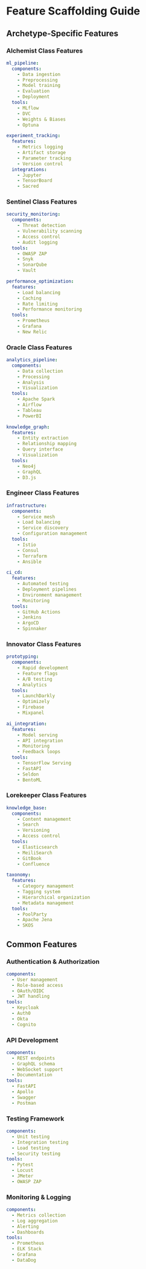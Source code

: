 # Feature Scaffolding Guide

## Archetype-Specific Features

### Alchemist Class Features

```yaml
ml_pipeline:
  components:
    - Data ingestion
    - Preprocessing
    - Model training
    - Evaluation
    - Deployment
  tools:
    - MLflow
    - DVC
    - Weights & Biases
    - Optuna

experiment_tracking:
  features:
    - Metrics logging
    - Artifact storage
    - Parameter tracking
    - Version control
  integrations:
    - Jupyter
    - TensorBoard
    - Sacred
```

### Sentinel Class Features

```yaml
security_monitoring:
  components:
    - Threat detection
    - Vulnerability scanning
    - Access control
    - Audit logging
  tools:
    - OWASP ZAP
    - Snyk
    - SonarQube
    - Vault

performance_optimization:
  features:
    - Load balancing
    - Caching
    - Rate limiting
    - Performance monitoring
  tools:
    - Prometheus
    - Grafana
    - New Relic
```

### Oracle Class Features

```yaml
analytics_pipeline:
  components:
    - Data collection
    - Processing
    - Analysis
    - Visualization
  tools:
    - Apache Spark
    - Airflow
    - Tableau
    - PowerBI

knowledge_graph:
  features:
    - Entity extraction
    - Relationship mapping
    - Query interface
    - Visualization
  tools:
    - Neo4j
    - GraphQL
    - D3.js
```

### Engineer Class Features

```yaml
infrastructure:
  components:
    - Service mesh
    - Load balancing
    - Service discovery
    - Configuration management
  tools:
    - Istio
    - Consul
    - Terraform
    - Ansible

ci_cd:
  features:
    - Automated testing
    - Deployment pipelines
    - Environment management
    - Monitoring
  tools:
    - GitHub Actions
    - Jenkins
    - ArgoCD
    - Spinnaker
```

### Innovator Class Features

```yaml
prototyping:
  components:
    - Rapid development
    - Feature flags
    - A/B testing
    - Analytics
  tools:
    - LaunchDarkly
    - Optimizely
    - Firebase
    - Mixpanel

ai_integration:
  features:
    - Model serving
    - API integration
    - Monitoring
    - Feedback loops
  tools:
    - TensorFlow Serving
    - FastAPI
    - Seldon
    - BentoML
```

### Lorekeeper Class Features

```yaml
knowledge_base:
  components:
    - Content management
    - Search
    - Versioning
    - Access control
  tools:
    - Elasticsearch
    - MeiliSearch
    - GitBook
    - Confluence

taxonomy:
  features:
    - Category management
    - Tagging system
    - Hierarchical organization
    - Metadata management
  tools:
    - PoolParty
    - Apache Jena
    - SKOS
```

## Common Features

### Authentication & Authorization

```yaml
components:
  - User management
  - Role-based access
  - OAuth/OIDC
  - JWT handling
tools:
  - Keycloak
  - Auth0
  - Okta
  - Cognito
```

### API Development

```yaml
components:
  - REST endpoints
  - GraphQL schema
  - WebSocket support
  - Documentation
tools:
  - FastAPI
  - Apollo
  - Swagger
  - Postman
```

### Testing Framework

```yaml
components:
  - Unit testing
  - Integration testing
  - Load testing
  - Security testing
tools:
  - Pytest
  - Locust
  - JMeter
  - OWASP ZAP
```

### Monitoring & Logging

```yaml
components:
  - Metrics collection
  - Log aggregation
  - Alerting
  - Dashboards
tools:
  - Prometheus
  - ELK Stack
  - Grafana
  - DataDog
```
